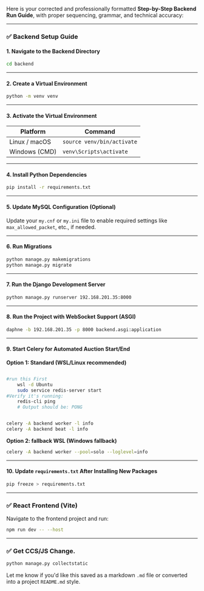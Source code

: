 Here is your corrected and professionally formatted **Step-by-Step Backend Run Guide**, with proper sequencing, grammar, and technical accuracy:

---

### ✅ Backend Setup Guide

#### 1. Navigate to the Backend Directory

```bash
cd backend
```

---

#### 2. Create a Virtual Environment

```bash
python -m venv venv
```

---

#### 3. Activate the Virtual Environment

| Platform      | Command                    |
| ------------- | -------------------------- |
| Linux / macOS | `source venv/bin/activate` |
| Windows (CMD) | `venv\Scripts\activate`    |

---

#### 4. Install Python Dependencies

```bash
pip install -r requirements.txt
```

---

#### 5. Update MySQL Configuration (Optional)

Update your `my.cnf` or `my.ini` file to enable required settings like `max_allowed_packet`, etc., if needed.

---

#### 6. Run Migrations

```bash
python manage.py makemigrations
python manage.py migrate
```

---

#### 7. Run the Django Development Server

```bash
python manage.py runserver 192.168.201.35:8000
```

---

#### 8. Run the Project with WebSocket Support (ASGI)

```bash
daphne -b 192.168.201.35 -p 8000 backend.asgi:application
```

---

#### 9. Start Celery for Automated Auction Start/End

**Option 1: Standard (WSL/Linux recommended)**

```bash

#run this First
    wsl -d Ubuntu
    sudo service redis-server start
#Verify it's running:
    redis-cli ping
    # Output should be: PONG


celery -A backend worker -l info
celery -A backend beat -l info
```

**Option 2: fallback WSL (Windows fallback)**

```bash
celery -A backend worker --pool=solo --loglevel=info
```

---

#### 10. Update `requirements.txt` After Installing New Packages

```bash
pip freeze > requirements.txt
```

---

### ✅ React Frontend (Vite)

Navigate to the frontend project and run:

```bash
npm run dev -- --host
```

---
### ✅ Get CCS/JS Change.

```bash
python manage.py collectstatic
```

Let me know if you'd like this saved as a markdown `.md` file or converted into a project `README.md` style.
